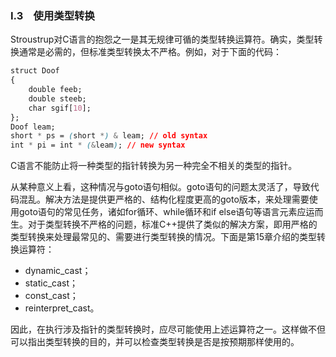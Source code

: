 ### I.3　使用类型转换

Stroustrup对C语言的抱怨之一是其无规律可循的类型转换运算符。确实，类型转换通常是必需的，但标准类型转换太不严格。例如，对于下面的代码：

```css
struct Doof
{
    double feeb;
    double steeb;
    char sgif[10];
};
Doof leam;
short * ps = (short *) & leam; // old syntax
int * pi = int * (&leam); // new syntax
```

C语言不能防止将一种类型的指针转换为另一种完全不相关的类型的指针。

从某种意义上看，这种情况与goto语句相似。goto语句的问题太灵活了，导致代码混乱。解决方法是提供更严格的、结构化程度更高的goto版本，来处理需要使用goto语句的常见任务，诸如for循环、while循环和if else语句等语言元素应运而生。对于类型转换不严格的问题，标准C++提供了类似的解决方案，即用严格的类型转换来处理最常见的、需要进行类型转换的情况。下面是第15章介绍的类型转换运算符：

+ dynamic_cast；
+ static_cast；
+ const_cast；
+ reinterpret_cast。

因此，在执行涉及指针的类型转换时，应尽可能使用上述运算符之一。这样做不但可以指出类型转换的目的，并可以检查类型转换是否是按预期那样使用的。

